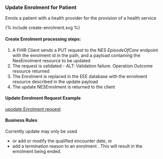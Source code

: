 

### Update Enrolment for Patient
Enrols a patient with a health provider for the provision of a health service


<div>
{% include create-enrolment.svg %}
</div>



####  Create Enrolment processing steps:

1. A FHIR Client sends a PUT request  to the NES  *EpisodeOfCare* endpoint with the enrolment id in the path, and a payload containing the NesEnrolment resource to be updated
2. The request is validated - ALT: Validation failure. Operation Outcome resource returned
3. The Enrolment is replaced in the EEE database with the enrolment resource described in the update payload
4. The update NESEnrolment is returned to the client



####  Update  Enrolment Request Example 
[upodate Enrolment request](EpisodeOfCare-EN12349876.json)

#### Business  Rules

Currently update may only be used 
-  or add or modify the qualified encounter date, or
-  add a termination reason to an enrolment . This will result in the enrolment being ended.


